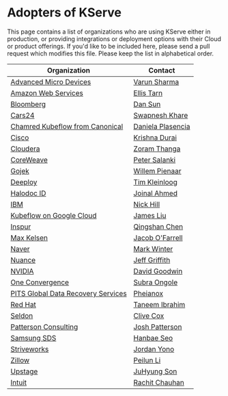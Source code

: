 # Adopters of KServe

This page contains a list of organizations who are using KServe either in production, or providing integrations or deployment options with their Cloud or product offerings. If you'd like to be included here, please send a pull request which modifies this file. Please keep the list in alphabetical order.

| Organization                                                                 | Contact                                            |
|------------------------------------------------------------------------------|----------------------------------------------------|
| [Advanced Micro Devices](https://www.amd.com)                                | [Varun Sharma](https://github.com/varunsh-xilinx)  |
| [Amazon Web Services](https://aws.amazon.com/)                               | [Ellis Tarn](https://github.com/ellistarn)         |
| [Bloomberg](https://www.bloomberg.com/)                                      | [Dan Sun](https://github.com/yuzisun)              |
| [Cars24](https://www.cars24.com/)                                            | [Swapnesh Khare](https://github.com/swapkh91)      |
| [Chamred Kubeflow from Canonical](https://charmed-kubeflow.io/)              | [Daniela Plasencia](https://github.com/dnplas)     |
| [Cisco](https://www.cisco.com/)                                              | [Krishna Durai](https://github.com/krishnadurai)   |
| [Cloudera](https://www.cloudera.com/)                                        | [Zoram Thanga](https://github.com/zoramt)          |
| [CoreWeave](https://coreweave.com/)                                          | [Peter Salanki](https://github.com/salanki)        |
| [Gojek](https://www.gojek.com/)                                              | [Willem Pienaar](https://github.com/woop)          |
| [Deeploy](https://deeploy.ml)                                                | [Tim Kleinloog](https://github.com/TimKleinloog)   |
| [Halodoc ID](https://halodoc.com/)                                           | [Joinal Ahmed](https://github.com/joinal-ahmed)    |
| [IBM](https://www.ibm.com/)                                                  | [Nick Hill](https://github.com/njhill)             |
| [Kubeflow on Google Cloud](https://www.kubeflow.org/docs/distributions/gke/) | [James Liu](https://github.com/zijianjoy)          |
| [Inspur](https://www.inspur.com/)                                            | [Qingshan Chen](https://github.com/iamlovingit)    |
| [Max Kelsen](https://www.maxkelsen.com/)                                     | [Jacob O'Farrell](https://github.com/ofaz)         |
| [Naver](https://www.navercorp.com/en)                                        | [Mark Winter](https://github.com/markwinter)       |
| [Nuance](https://www.nuance.com/)                                            | [Jeff Griffith](https://github.com/jeffgriffith)   |
| [NVIDIA](https://www.nvidia.com/en-us/)                                      | [David Goodwin](https://github.com/deadeyegoodwin) |
| [One Convergence](https://dkube.io/)                                         | [Subra Ongole](https://github.com/songole)         |
| [PITS Global Data Recovery Services](https://www.pitsdatarecovery.net/)      | [Pheianox](https://github.com/pheianox)            |
| [Red Hat](https://www.redhat.com/)                                           | [Taneem Ibrahim](https://github.com/taneem-ibrahim)|
| [Seldon](https://www.seldon.io/)                                             | [Clive Cox](https://github.com/cliveseldon)        |
| [Patterson Consulting](http://www.pattersonconsultingtn.com/)                | [Josh Patterson](https://github.com/jpatanooga)    |
| [Samsung SDS](https://www.samsungsds.com/)                                   | [Hanbae Seo](https://github.com/jazzsir)           |
| [Striveworks](https://striveworks.us/)                                       | [Jordan Yono](https://github.com/jyono)            |
| [Zillow](https://www.zillow.com/)                                            | [Peilun Li](https://github.com/Peilun-Li)          |
| [Upstage](https://www.upstage.ai/)                                           | [JuHyung Son](https://github.com/JuHyung-Son)      |
| [Intuit](https://www.intuit.com/)                                            | [Rachit Chauhan](https://github.com/rachitchauhan43)|
